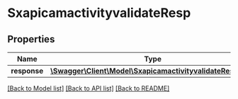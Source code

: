 # SxapicamactivityvalidateResp

## Properties
Name | Type | Description | Notes
------------ | ------------- | ------------- | -------------
**response** | [**\Swagger\Client\Model\SxapicamactivityvalidateResponse**](SxapicamactivityvalidateResponse.md) |  | [optional] 

[[Back to Model list]](../README.md#documentation-for-models) [[Back to API list]](../README.md#documentation-for-api-endpoints) [[Back to README]](../README.md)


